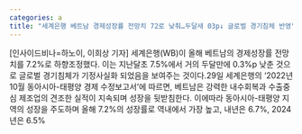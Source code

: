 ```yaml
---
categories: a
title: "세계은행 베트남 경제성장률 전망치 72로 낮춰…두달새 03p↓ 글로벌 경기침체 반영"
---
```

[인사이드비나=하노이, 이희상 기자] 세계은행(WB)이 올해 베트남의 경제성장률 전망치를 7.2%로 하향조정했다. 이는 지난달초 7.5%에서 거의 두달만에 0.3%p 낮춘 것으로 글로벌 경기침체가 기정사실화 되었음을 보여주는 것이다.29일 세계은행의 ‘2022년 10월 동아시아-태평양 경제 수정보고서’에 따르면, 베트남은 강력한 내수회복과 수출중심 제조업의 견조한 실적이 지속되며 성장을 뒷받침한다. 이에따라 동아시아-태평양 지역의 성장을 주도하며 올해 7.2%의 성장률로 역내에서 가장 높고, 내년은 6.7%, 2024년은 6.5%